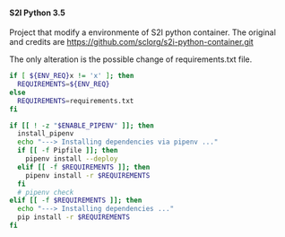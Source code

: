 #### S2I Python 3.5
Project that modify a environmente of S2I python container. The original and credits are https://github.com/sclorg/s2i-python-container.git

The only alteration is the possible change of requirements.txt file.

``` bash
if [ ${ENV_REQ}x != 'x' ]; then
  REQUIREMENTS=${ENV_REQ}
else
  REQUIREMENTS=requirements.txt  
fi  

if [[ ! -z "$ENABLE_PIPENV" ]]; then
  install_pipenv
  echo "---> Installing dependencies via pipenv ..."
  if [[ -f Pipfile ]]; then
    pipenv install --deploy
  elif [[ -f $REQUIREMENTS ]]; then
    pipenv install -r $REQUIREMENTS 
  fi
  # pipenv check
elif [[ -f $REQUIREMENTS ]]; then
  echo "---> Installing dependencies ..."
  pip install -r $REQUIREMENTS
fi
```

